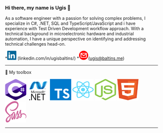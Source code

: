 ### Hi there, my name is Ugis 👋

As a software engineer with a passion for solving complex problems, I specialize in C#, .NET, SQL and TypeScript/JavaScript and i have experience with Test Driven Development workflow approach. With a technical background in microelectronic hardware and industrial automation, I have a unique perspective on identifying and addressing technical challenges head-on. 


*[<img src="https://github.com/ugisbaltins/ugisbaltins/blob/main/img/linkedin.svg" alt="LinkedIn" width="30" height="30">](https://www.linkedin.com/in/ugisbaltins/) (linkedin.com/in/ugisbaltins/)
*[<img src="https://github.com/ugisbaltins/ugisbaltins/blob/main/img/mail.svg" alt="Email" width="30" height="30">](mailto:ugis@baltins.me)(ugis@baltins.me)


---

🧰 My toolbox

<img src="https://github.com/ugisbaltins/ugisbaltins/blob/main/img/csharp.svg" width="70" height="70"/>
<img src="https://github.com/ugisbaltins/ugisbaltins/blob/main/img/netframework.svg" width="70" height="70"/>
<img src="https://github.com/ugisbaltins/ugisbaltins/blob/main/img/typescript.svg" width="70" height="70"/>
<img src="https://github.com/ugisbaltins/ugisbaltins/blob/main/img/react.svg" width="70" height="70"/>
<img src="https://github.com/ugisbaltins/ugisbaltins/blob/main/img/nodejs.svg" width="70" height="70"/>
<img src="https://github.com/ugisbaltins/ugisbaltins/blob/main/img/html.svg" width="70" height="70"/>
<img src="https://github.com/ugisbaltins/ugisbaltins/blob/main/img/sass.svg" width="70" height="70"/>

---

<!--
**ugisbaltins/ugisbaltins** is a ✨ _special_ ✨ repository because its `README.md` (this file) appears on your GitHub profile.

Here are some ideas to get you started:

- 🔭 I’m currently working on ...
- 🌱 I’m currently learning ...
- 👯 I’m looking to collaborate on ...
- 🤔 I’m looking for help with ...
- 💬 Ask me about ...
- 📫 How to reach me: ...
- 😄 Pronouns: ...
- ⚡ Fun fact: ...
-->

